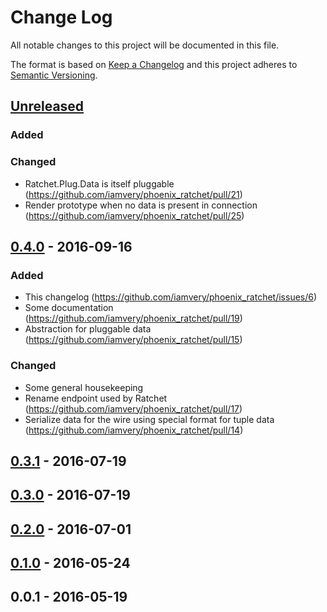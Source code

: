 # Change Log
All notable changes to this project will be documented in this file.

The format is based on [Keep a Changelog](http://keepachangelog.com/) 
and this project adheres to [Semantic Versioning](http://semver.org/).

## [Unreleased]

### Added

### Changed
- Ratchet.Plug.Data is itself pluggable (https://github.com/iamvery/phoenix_ratchet/pull/21)
- Render prototype when no data is present in connection (https://github.com/iamvery/phoenix_ratchet/pull/25)

## [0.4.0] - 2016-09-16

### Added
- This changelog (https://github.com/iamvery/phoenix_ratchet/issues/6)
- Some documentation (https://github.com/iamvery/phoenix_ratchet/pull/19)
- Abstraction for pluggable data (https://github.com/iamvery/phoenix_ratchet/pull/15)

### Changed
- Some general housekeeping
- Rename endpoint used by Ratchet (https://github.com/iamvery/phoenix_ratchet/pull/17)
- Serialize data for the wire using special format for tuple data (https://github.com/iamvery/phoenix_ratchet/pull/14)

## [0.3.1] - 2016-07-19
## [0.3.0] - 2016-07-19
## [0.2.0] - 2016-07-01
## [0.1.0] - 2016-05-24
## 0.0.1 - 2016-05-19

[Unreleased]: https://github.com/iamvery/phoenix_ratchet/compare/v0.4.0...HEAD
[0.4.0]: https://github.com/iamvery/phoenix_ratchet/compare/v0.3.1...v0.4.0
[0.3.1]: https://github.com/iamvery/phoenix_ratchet/compare/v0.3.0...v0.3.1
[0.3.0]: https://github.com/iamvery/phoenix_ratchet/compare/v0.2.0...v0.3.0
[0.2.0]: https://github.com/iamvery/phoenix_ratchet/compare/v0.1.0...v0.2.0
[0.1.0]: https://github.com/iamvery/phoenix_ratchet/compare/v0.0.1...v0.1.0
